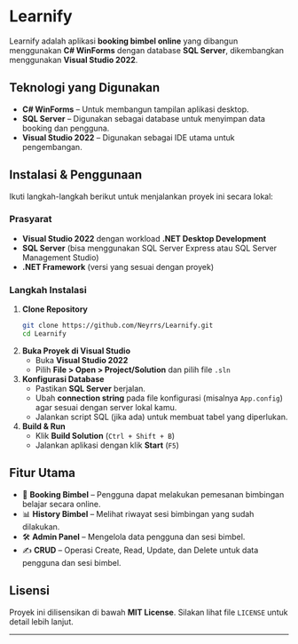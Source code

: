 # Learnify

Learnify adalah aplikasi **booking bimbel online** yang dibangun menggunakan **C# WinForms** dengan database **SQL Server**, dikembangkan menggunakan **Visual Studio 2022**.

## Teknologi yang Digunakan

- **C# WinForms** – Untuk membangun tampilan aplikasi desktop.
- **SQL Server** – Digunakan sebagai database untuk menyimpan data booking dan pengguna.
- **Visual Studio 2022** – Digunakan sebagai IDE utama untuk pengembangan.

## Instalasi & Penggunaan

Ikuti langkah-langkah berikut untuk menjalankan proyek ini secara lokal:

### Prasyarat
- **Visual Studio 2022** dengan workload **.NET Desktop Development**
- **SQL Server** (bisa menggunakan SQL Server Express atau SQL Server Management Studio)
- **.NET Framework** (versi yang sesuai dengan proyek)

### Langkah Instalasi

1. **Clone Repository**
   ```bash
   git clone https://github.com/Neyrrs/Learnify.git
   cd Learnify
   ```
2. **Buka Proyek di Visual Studio**
   - Buka **Visual Studio 2022**
   - Pilih **File > Open > Project/Solution** dan pilih file `.sln`
3. **Konfigurasi Database**
   - Pastikan **SQL Server** berjalan.
   - Ubah **connection string** pada file konfigurasi (misalnya `App.config`) agar sesuai dengan server lokal kamu.
   - Jalankan script SQL (jika ada) untuk membuat tabel yang diperlukan.
4. **Build & Run**
   - Klik **Build Solution** (`Ctrl + Shift + B`)
   - Jalankan aplikasi dengan klik **Start** (`F5`)

## Fitur Utama

- 📌 **Booking Bimbel** – Pengguna dapat melakukan pemesanan bimbingan belajar secara online.
- 📊 **History Bimbel** – Melihat riwayat sesi bimbingan yang sudah dilakukan.
- 🛠️ **Admin Panel** – Mengelola data pengguna dan sesi bimbel.
- ✍️ **CRUD** – Operasi Create, Read, Update, dan Delete untuk data pengguna dan sesi bimbel.

## Lisensi

Proyek ini dilisensikan di bawah **MIT License**. Silakan lihat file `LICENSE` untuk detail lebih lanjut.

---
